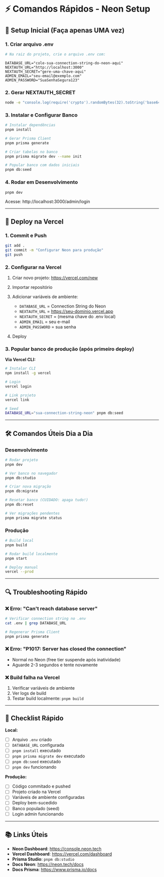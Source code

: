 # ⚡ Comandos Rápidos - Neon Setup

## 🎯 Setup Inicial (Faça apenas UMA vez)

### 1. Criar arquivo .env

```bash
# Na raiz do projeto, crie o arquivo .env com:
```

```env
DATABASE_URL="cole-sua-connection-string-do-neon-aqui"
NEXTAUTH_URL="http://localhost:3000"
NEXTAUTH_SECRET="gere-uma-chave-aqui"
ADMIN_EMAIL="seu-email@exemplo.com"
ADMIN_PASSWORD="SuaSenhaSegura123"
```

### 2. Gerar NEXTAUTH_SECRET

```bash
node -e "console.log(require('crypto').randomBytes(32).toString('base64'))"
```

### 3. Instalar e Configurar Banco

```bash
# Instalar dependências
pnpm install

# Gerar Prisma Client
pnpm prisma generate

# Criar tabelas no banco
pnpm prisma migrate dev --name init

# Popular banco com dados iniciais
pnpm db:seed
```

### 4. Rodar em Desenvolvimento

```bash
pnpm dev
```

Acesse: http://localhost:3000/admin/login

---

## 🚀 Deploy na Vercel

### 1. Commit e Push

```bash
git add .
git commit -m "Configurar Neon para produção"
git push
```

### 2. Configurar na Vercel

1. Criar novo projeto: https://vercel.com/new
2. Importar repositório
3. Adicionar variáveis de ambiente:

   - `DATABASE_URL` = Connection String do Neon
   - `NEXTAUTH_URL` = https://seu-dominio.vercel.app
   - `NEXTAUTH_SECRET` = (mesma chave do .env local)
   - `ADMIN_EMAIL` = seu e-mail
   - `ADMIN_PASSWORD` = sua senha

4. Deploy

### 3. Popular banco de produção (após primeiro deploy)

**Via Vercel CLI:**

```bash
# Instalar CLI
npm install -g vercel

# Login
vercel login

# Link projeto
vercel link

# Seed
DATABASE_URL="sua-connection-string-neon" pnpm db:seed
```

---

## 🛠️ Comandos Úteis Dia a Dia

### Desenvolvimento

```bash
# Rodar projeto
pnpm dev

# Ver banco no navegador
pnpm db:studio

# Criar nova migração
pnpm db:migrate

# Resetar banco (CUIDADO: apaga tudo!)
pnpm db:reset

# Ver migrações pendentes
pnpm prisma migrate status
```

### Produção

```bash
# Build local
pnpm build

# Rodar build localmente
pnpm start

# Deploy manual
vercel --prod
```

---

## 🔍 Troubleshooting Rápido

### ❌ Erro: "Can't reach database server"

```bash
# Verificar connection string no .env
cat .env | grep DATABASE_URL

# Regenerar Prisma Client
pnpm prisma generate
```

### ❌ Erro: "P1017: Server has closed the connection"

- Normal no Neon (free tier suspende após inatividade)
- Aguarde 2-3 segundos e tente novamente

### ❌ Build falha na Vercel

1. Verificar variáveis de ambiente
2. Ver logs de build
3. Testar build localmente: `pnpm build`

---

## 📝 Checklist Rápido

**Local:**

- [ ] Arquivo `.env` criado
- [ ] `DATABASE_URL` configurada
- [ ] `pnpm install` executado
- [ ] `pnpm prisma migrate dev` executado
- [ ] `pnpm db:seed` executado
- [ ] `pnpm dev` funcionando

**Produção:**

- [ ] Código commitado e pushed
- [ ] Projeto criado na Vercel
- [ ] Variáveis de ambiente configuradas
- [ ] Deploy bem-sucedido
- [ ] Banco populado (seed)
- [ ] Login admin funcionando

---

## 📚 Links Úteis

- **Neon Dashboard**: https://console.neon.tech
- **Vercel Dashboard**: https://vercel.com/dashboard
- **Prisma Studio**: `pnpm db:studio`
- **Docs Neon**: https://neon.tech/docs
- **Docs Prisma**: https://www.prisma.io/docs




